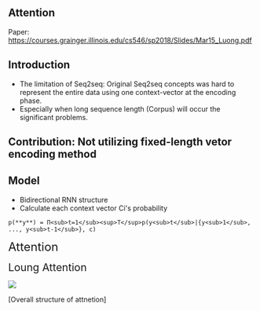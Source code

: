 
## Attention 

Paper: https://courses.grainger.illinois.edu/cs546/sp2018/Slides/Mar15_Luong.pdf

## Introduction
- The limitation of Seq2seq: Original Seq2seq concepts was hard to represent the entire data using one context-vector at the encoding phase.
- Especially when long sequence length (Corpus) will occur the significant problems.

## Contribution: Not utilizing fixed-length vetor encoding method


## Model
- Bidirectional RNN structure
- Calculate each context vector Ci's probability

```
p(**y**) = Π<sub>t=1</sub><sup>T</sup>p(y<sub>t</sub>|{y<sub>1</sub>, ..., y<sub>t-1</sub>}, c)
```

<span style="font-size:18pt;"> Attention </span>

<span style="font-size:16pt;"> Loung Attention </span>

![](https://wikidocs.net/images/page/22893/dotproductattention1_final.PNG)

[Overall structure of attnetion]
